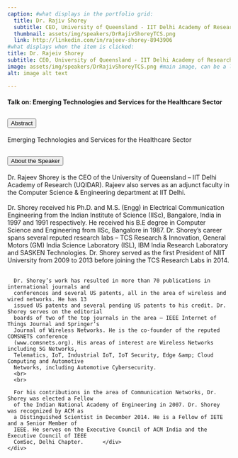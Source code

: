 ```yaml
---
caption: #what displays in the portfolio grid:
  title: Dr. Rajiv Shorey
  subtitle: CEO, University of Queensland - IIT Delhi Academy of Research (UQIDAR)
  thumbnail: assets/img/speakers/DrRajivShoreyTCS.png
  link: http://linkedin.com/in/rajeev-shorey-8943906
#what displays when the item is clicked:
title: Dr. Rajeiv Shorey
subtitle: CEO, University of Queensland - IIT Delhi Academy of Research (UQIDAR)
image: assets/img/speakers/DrRajivShoreyTCS.png #main image, can be a link or a file in assets/img/portfolio
alt: image alt text

---
```

#### Talk on: Emerging Technologies and Services for the Healthcare Sector

<div class="accordion text-left" id="accordionExample">
  <div class="card">
    <div class="card-header" id="headingTwo">
      <h2 class="mb-0">
        <button class="btn btn-link collapsed" type="button" data-toggle="collapse" data-target="#collapseTwo" aria-expanded="false" aria-controls="collapseTwo">
          Abstract
        </button>
      </h2>
    </div>
    <div id="collapseTwo" class="collapse" aria-labelledby="headingTwo" data-parent="#accordionExample">
      <div class="card-body">
        Emerging Technologies and Services for the Healthcare Sector
      </div>
    </div>
  </div>
  <div class="card">
    <div class="card-header" id="headingThree">
      <h2 class="mb-0">
        <button class="btn btn-link collapsed" type="button" data-toggle="collapse" data-target="#collapseThree" aria-expanded="false" aria-controls="collapseThree">
          About the Speaker
        </button>
      </h2>
    </div>
    <div id="collapseThree" class="collapse" aria-labelledby="headingThree" data-parent="#accordionExample">
      <div class="card-body">
      Dr. Rajeev Shorey is the CEO of the University of Queensland – IIT Delhi Academy of Research
      (UQIDAR). Rajeev also serves as an adjunct faculty in the Computer Science &amp; Engineering
      department at IIT Delhi.
      <br>
      <br>
      Dr. Shorey received his Ph.D. and M.S. (Engg) in Electrical Communication Engineering from
      the Indian Institute of Science (IISc), Bangalore, India in 1997 and 1991 respectively. He
      received his B.E degree in Computer Science and Engineering from IISc, Bangalore in 1987.
      Dr. Shorey’s career spans several reputed research labs – TCS Research &amp; Innovation, General
      Motors (GM) India Science Laboratory (ISL), IBM India Research Laboratory and SASKEN
      Technologies. Dr. Shorey served as the first President of NIIT University from 2009 to 2013
      before joining the TCS Research Labs in 2014.
      <br>
      <br>

      Dr. Shorey’s work has resulted in more than 70 publications in international journals and
      conferences and several US patents, all in the area of wireless and wired networks. He has 13
      issued US patents and several pending US patents to his credit. Dr. Shorey serves on the editorial
      boards of two of the top journals in the area – IEEE Internet of Things Journal and Springer’s
      Journal of Wireless Networks. He is the co-founder of the reputed COMSNETS conference
      (www.comsnets.org). His areas of interest are Wireless Networks including 5G Networks,
      Telematics, IoT, Industrial IoT, IoT Security, Edge &amp; Cloud Computing and Automotive
      Networks, including Automotive Cybersecurity.
      <br>
      <br>

      For his contributions in the area of Communication Networks, Dr. Shorey was elected a Fellow
      of the Indian National Academy of Engineering in 2007. Dr. Shorey was recognized by ACM as
      a Distinguished Scientist in December 2014. He is a Fellow of IETE and a Senior Member of
      IEEE. He serves on the Executive Council of ACM India and the Executive Council of IEEE
      ComSoc, Delhi Chapter.      </div>
    </div>
  </div>
</div>
